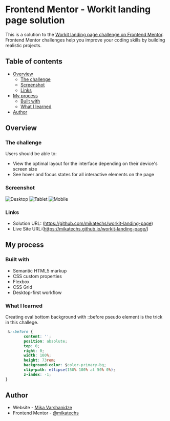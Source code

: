# Frontend Mentor - Workit landing page solution

This is a solution to the [Workit landing page challenge on Frontend Mentor](https://www.frontendmentor.io/challenges/workit-landing-page-2fYnyle5lu). Frontend Mentor challenges help you improve your coding skills by building realistic projects. 

## Table of contents

- [Overview](#overview)
  - [The challenge](#the-challenge)
  - [Screenshot](#screenshot)
  - [Links](#links)
- [My process](#my-process)
  - [Built with](#built-with)
  - [What I learned](#what-i-learned)
- [Author](#author)

## Overview

### The challenge

Users should be able to:

- View the optimal layout for the interface depending on their device's screen size
- See hover and focus states for all interactive elements on the page

### Screenshot

![Desktop](./img/desktop.png)
![Tablet](./img/tablet.png)
![Mobile](./img/mobile.png)

### Links

- Solution URL: (https://github.com/mikatechs/workit-landing-page)
- Live Site URL:(https://mikatechs.github.io/workit-landing-page/)

## My process

### Built with

- Semantic HTML5 markup
- CSS custom properties
- Flexbox
- CSS Grid
- Desktop-first workflow

### What I learned

Creating oval bottom background with ::before pseudo element is the trick in this challege.

```css
 &::before {
        content: '';
        position: absolute;
        top: 0;
        right: 0;
        width: 100%;
        height: 73rem;
        background-color: $color-primary-bg;
        clip-path: ellipse(150% 100% at 50% 0%);
        z-index: -1;
}
```
## Author

- Website - [Mika Varshanidze](https://github.com/mikatechs/)
- Frontend Mentor - [@mikatechs](https://www.frontendmentor.io/profile/mikatechs)

